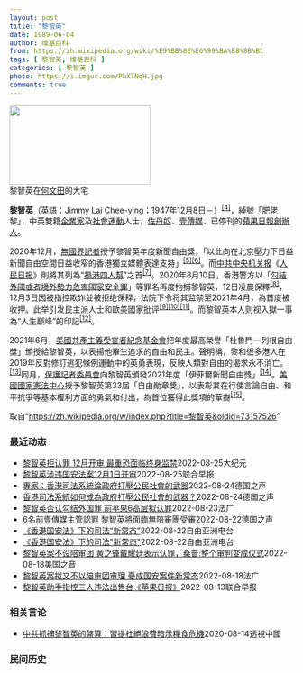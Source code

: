 ```yaml
---
layout: post
title: "黎智英"
date: 1989-06-04
author: 维基百科
from: https://zh.wikipedia.org/wiki/%E9%BB%8E%E6%99%BA%E8%8B%B1
tags: [ 黎智英, 维基百科 ]
categories: [ 黎智英 ]
photo: https://i.imgur.com/PhXTNqH.jpg
comments: true
---
```

<div class="mw-parser-output"><div id="noteTA-97071178" class="noteTA"><div class="noteTA-group"><div data-noteta-group-source="module" data-noteta-group="IT"></div></div><div class="noteTA-local"><div data-noteta-code="zh:巧克力; zh-tw:巧克力; zh-hk:朱古力; zh-cn:巧克力;"></div><div data-noteta-code="zh-tw:黑道; zh-hk:黑社會; zh-cn:黑社会;"></div><div data-noteta-code="zh-tw:飯店; zh-hk:酒店; zh-cn:饭店;"></div><div data-noteta-code="zh-tw:伍佛維茲; zh-hk:沃夫維茲 ;zh-cn:沃尔福威茨;"></div></div></div>

<div class="thumb tright"><div class="thumbinner" style="width:252px;"><a href="/wiki/File:Jimmy_Lai_Chee-ying_home_in_Ho_Man_Tin_20200418.png" class="image"><img alt="" src="//upload.wikimedia.org/wikipedia/commons/thumb/9/9f/Jimmy_Lai_Chee-ying_home_in_Ho_Man_Tin_20200418.png/250px-Jimmy_Lai_Chee-ying_home_in_Ho_Man_Tin_20200418.png" decoding="async" width="250" height="140" class="thumbimage" srcset="//upload.wikimedia.org/wikipedia/commons/thumb/9/9f/Jimmy_Lai_Chee-ying_home_in_Ho_Man_Tin_20200418.png/375px-Jimmy_Lai_Chee-ying_home_in_Ho_Man_Tin_20200418.png 1.5x, //upload.wikimedia.org/wikipedia/commons/thumb/9/9f/Jimmy_Lai_Chee-ying_home_in_Ho_Man_Tin_20200418.png/500px-Jimmy_Lai_Chee-ying_home_in_Ho_Man_Tin_20200418.png 2x" data-file-width="861" data-file-height="481"></a>  <div class="thumbcaption"><div class="magnify"><a href="/wiki/File:Jimmy_Lai_Chee-ying_home_in_Ho_Man_Tin_20200418.png" class="internal" title="放大"></a></div>黎智英在<a href="/wiki/%E4%BD%95%E6%96%87%E7%94%B0" title="何文田">何文田</a>的大宅</div></div></div>
<p><b>黎智英</b>（英語：<span lang="en">Jimmy Lai Chee-ying</span>；1947年12月8日<span class="useeditintro" title="Template:BLP editintro">－</span>）<sup id="cite_ref-7" class="reference"><a href="#cite_note-7">[4]</a></sup>，綽號「肥佬黎」，中英雙籍<a href="/wiki/%E4%BC%81%E4%B8%9A%E5%AE%B6" title="企业家">企業家</a>及<a href="/wiki/%E7%A4%BE%E6%9C%83%E9%81%8B%E5%8B%95" title="社會運動">社會運動</a>人士，<a href="/wiki/%E4%BD%90%E4%B8%B9%E5%A5%B4" title="佐丹奴">佐丹奴</a>、<a href="/wiki/%E5%A3%B9%E5%82%B3%E5%AA%92" title="壹傳媒">壹傳媒</a>、已停刊的<a href="/wiki/%E8%98%8B%E6%9E%9C%E6%97%A5%E5%A0%B1_(%E9%A6%99%E6%B8%AF)" title="蘋果日報 (香港)">蘋果日報</a><a href="/wiki/%E5%89%B5%E8%BE%A6%E4%BA%BA" class="mw-redirect" title="創辦人">創辦人</a>。
</p><p>2020年12月，<a href="/wiki/%E7%84%A1%E5%9C%8B%E7%95%8C%E8%A8%98%E8%80%85" class="mw-redirect" title="無國界記者">無國界記者</a>授予黎智英年度新聞自由獎，「以此向在北京壓力下日益新聞自由空間日益收窄的香港獨立媒體表達支持」<sup id="cite_ref-8" class="reference"><a href="#cite_note-8">[5]</a></sup><sup id="cite_ref-9" class="reference"><a href="#cite_note-9">[6]</a></sup>。而<a href="/wiki/%E4%B8%AD%E5%85%B1%E4%B8%AD%E5%A4%AE%E6%9C%BA%E5%85%B3%E6%8A%A5" title="中共中央机关报">中共中央机关报</a>《<a href="/wiki/%E4%BA%BA%E6%B0%91%E6%97%A5%E6%8A%A5" title="人民日报">人民日报</a>》則將其列為“<a href="/wiki/%E7%A5%B8%E6%B8%AF%E5%9B%9B%E4%BA%BA%E5%B8%AE" title="祸港四人帮">禍港四人幫</a>”之首<sup id="cite_ref-王平2019_10-0" class="reference"><a href="#cite_note-王平2019-10">[7]</a></sup>。2020年8月10日，香港警方以「<a href="/wiki/%E4%B8%AD%E8%8F%AF%E4%BA%BA%E6%B0%91%E5%85%B1%E5%92%8C%E5%9C%8B%E9%A6%99%E6%B8%AF%E7%89%B9%E5%88%A5%E8%A1%8C%E6%94%BF%E5%8D%80%E7%B6%AD%E8%AD%B7%E5%9C%8B%E5%AE%B6%E5%AE%89%E5%85%A8%E6%B3%95" title="中華人民共和國香港特別行政區維護國家安全法">勾結外國或者境外勢力危害國家安全罪</a>」等罪名再度拘捕黎智英，12日凌晨保釋<sup id="cite_ref-auto_11-0" class="reference"><a href="#cite_note-auto-11">[8]</a></sup>，12月3日因被指控欺诈並被拒绝保释，法院下令将其监禁至2021年4月，為首度被收押。此举引发民主派人士和歐美國家批评<sup id="cite_ref-12" class="reference"><a href="#cite_note-12">[9]</a></sup><sup id="cite_ref-13" class="reference"><a href="#cite_note-13">[10]</a></sup><sup id="cite_ref-over100_14-0" class="reference"><a href="#cite_note-over100-14">[11]</a></sup>。而黎智英本人则视入獄一事為“人生巔峰”的印記<sup id="cite_ref-15" class="reference"><a href="#cite_note-15">[12]</a></sup>。
</p><p>2021年6月，<a href="/wiki/%E5%85%B1%E7%94%A2%E4%B8%BB%E7%BE%A9%E5%8F%97%E9%9B%A3%E8%80%85%E7%B4%80%E5%BF%B5%E5%9F%BA%E9%87%91%E6%9C%83" title="共產主義受難者紀念基金會">美國共產主義受害者紀念基金會</a>把年度最高榮譽「杜魯門—列根自由獎」頒授給黎智英，以表揚他畢生追求的自由和民主。聲明稱，黎和很多港人在2019年反對修訂逃犯條例運動中的英勇表現，反映人類對自由的渴求永不消亡。<sup id="cite_ref-16" class="reference"><a href="#cite_note-16">[13]</a></sup>同月，<a href="/wiki/%E4%BF%9D%E8%AD%B7%E8%A8%98%E8%80%85%E5%A7%94%E5%93%A1%E6%9C%83" title="保護記者委員會">保護記者委員會</a>向黎智英頒發2021年度「伊菲爾新聞自由獎」<sup id="cite_ref-17" class="reference"><a href="#cite_note-17">[14]</a></sup>。<a href="/wiki/%E5%9C%8B%E5%AE%B6%E6%86%B2%E6%B3%95%E4%B8%AD%E5%BF%83" title="國家憲法中心">美國國家憲法中心</a>授予黎智英第33屆「自由勛章獎」，以表彰其在行使言論自由、和平抗爭等基本權利方面的勇氣和付出，為首位獲得此獎項的華裔<sup id="cite_ref-18" class="reference"><a href="#cite_note-18">[15]</a></sup>。
</p>
</div><noscript><img src="//zh.wikipedia.org/wiki/Special:CentralAutoLogin/start?type=1x1" alt="" title="" width="1" height="1" style="border: none; position: absolute;"></noscript>
<div class="printfooter">取自“<a dir="ltr" href="https://zh.wikipedia.org/w/index.php?title=黎智英&amp;oldid=73157526">https://zh.wikipedia.org/w/index.php?title=黎智英&amp;oldid=73157526</a>”</div><div id="recent-news"><h3>最近动态</h3><ul><li><a href="https://nodebe4.github.io/waimei/2022-08-25/%E9%BB%8E%E6%99%BA%E8%8B%B1%E6%8B%92%E8%AE%A4%E7%BD%AA-12%E6%9C%88%E5%BC%80%E5%AE%A1-%E6%9C%80%E9%87%8D%E6%81%90%E9%9D%A2%E4%B8%B4%E7%BB%88%E8%BA%AB%E7%9B%91%E7%A6%81" title="黎智英拒认罪 12月开审 最重恐面临终身监禁—— 【大纪元2022年08月26日讯】（香港大纪元记者理尔、张瑛瑜综合报导）壹传媒创办人黎智英、《苹果日报》6名高层及《苹果日报》相关的3间公司，被...">黎智英拒认罪 12月开审 最重恐面临终身监禁</a><time>2022-08-25</time><a class="tag">大纪元</a></li>
<li><a href="https://nodebe4.github.io/waimei/2022-08-25/%E9%BB%8E%E6%99%BA%E8%8B%B1%E6%B6%89%E8%BF%9D%E5%9B%BD%E5%AE%89%E6%B3%95%E6%A1%8812%E6%9C%881%E6%97%A5%E5%BC%80%E5%AE%A1" title="黎智英涉违国安法案12月1日开审—— 香港壹传媒创办人黎智英和香港《苹果日报》相关的三家公司，涉违反《香港国安法》的案件订于12月1日开审，为期30天。 综合香港《明报》《星岛日报》报道，根据香...">黎智英涉违国安法案12月1日开审</a><time>2022-08-25</time><a class="tag">联合早报</a></li>
<li><a href="https://nodebe4.github.io/waimei/2022-08-24/%E5%B0%88%E5%AE%B6-%E9%A6%99%E6%B8%AF%E5%8F%B8%E6%B3%95%E7%B3%BB%E7%B5%B1%E6%B7%AA%E6%94%BF%E5%BA%9C%E6%89%93%E5%A3%93%E5%85%AC%E6%B0%91%E7%A4%BE%E6%9C%83%E7%9A%84%E6%AD%A6%E5%99%A8" title="專家：香港司法系統淪政府打壓公民社會的武器—— William Yang2022-08-25T00:59:12.389Z 香港蘋果日報創辦人黎智英面臨與外國勢力勾結和發布煽動性出版物的指控。 （...">專家：香港司法系統淪政府打壓公民社會的武器</a><time>2022-08-24</time><a class="tag">德国之声</a></li>
<li><a href="https://nodebe4.github.io/waimei/2022-08-24/%E9%A6%99%E6%B8%AF%E5%8F%B8%E6%B3%95%E7%B3%BB%E7%B5%B1%E5%A6%82%E4%BD%95%E6%88%90%E7%82%BA%E6%94%BF%E5%BA%9C%E6%89%93%E5%A3%93%E5%85%AC%E6%B0%91%E7%A4%BE%E6%9C%83%E7%9A%84%E6%AD%A6%E5%99%A8" title="香港司法系統如何成為政府打壓公民社會的武器？—— William Yang2022-08-25T00:59:12.389Z 香港蘋果日報創辦人黎智英面臨與外國勢力勾結和發布煽動性出版物的指控。 ...">香港司法系統如何成為政府打壓公民社會的武器？</a><time>2022-08-24</time><a class="tag">德国之声</a></li>
<li><a href="https://nodebe4.github.io/waimei/2022-08-23/%E9%BB%8E%E6%99%BA%E8%8B%B1%E5%90%A6%E8%AE%A4%E5%8B%BE%E7%BB%93%E5%A4%96%E5%9B%BD%E7%BD%AA-%E5%89%8D%E8%8B%B9%E6%9E%9C6%E9%AB%98%E5%B1%82%E6%8B%9F%E8%AE%A4%E7%BD%AA" title="黎智英否认勾结外国罪 前苹果6高层拟认罪—— 23/08/2022 - 10:27 被控串谋勾结外国势力罪和煽动罪的壹传媒创办人黎智英与集团旗下三间公司表明，否认控罪，将尽快排期由三名国安法指定...">黎智英否认勾结外国罪 前苹果6高层拟认罪</a><time>2022-08-23</time><a class="tag">法广</a></li>
<li><a href="https://nodebe4.github.io/waimei/2022-08-22/6%E5%90%8D%E5%89%8D%E5%A3%B9%E5%82%B3%E5%AA%92%E4%B8%BB%E7%AE%A1%E8%AA%8D%E7%BD%AA-%E9%BB%8E%E6%99%BA%E8%8B%B1%E5%B0%87%E9%9D%A2%E8%87%A8%E7%84%A1%E9%99%AA%E5%AF%A9%E5%9C%98%E5%8F%97%E5%AF%A9" title="6名前壹傳媒主管認罪 黎智英將面臨無陪審團受審—— 2022-08-23T01:50:59.546Z 目前已經在香港獄中服刑的黎智英，將會面臨沒有陪審團參與的國安法案件審理 （德國之聲中文網）香...">6名前壹傳媒主管認罪 黎智英將面臨無陪審團受審</a><time>2022-08-22</time><a class="tag">德国之声</a></li>
<li><a href="https://nodebe4.github.io/waimei/2022-08-22/%E9%A6%99%E6%B8%AF%E5%9B%BD%E5%AE%89%E6%B3%95-%E4%B8%8B%E7%9A%84%E5%8F%B8%E6%B3%95-%E6%96%B0%E5%B8%B8%E6%80%81" title="《香港国安法》下的司法“新常态”—— 香港国安法》实施超过两年，至今已有近200人被捕，其中三宗广受关注的案件近日都有新发展，包括香港传媒大亨黎智英、47名民主派人士，以及政治组织“光城者”的案...">《香港国安法》下的司法“新常态”</a><time>2022-08-22</time><a class="tag">自由亚洲电台</a></li>
<li><a href="https://nodebe4.github.io/waimei/2022-08-22/%E9%A6%99%E6%B8%AF%E5%9B%BD%E5%AE%89%E6%B3%95-%E4%B8%8B%E7%9A%84%E5%8F%B8%E6%B3%95-%E6%96%B0%E5%B8%B8%E6%80%81" title="《香港国安法》下的司法”新常态”—— 香港国安法》实施超过两年，至今已有近200人被捕，其中三宗广受关注的案件近日都有新发展，包括香港传媒大亨黎智英、47名民主派人士，以及政治组织“光城者”的案...">《香港国安法》下的司法"新常态"</a><time>2022-08-22</time><a class="tag">自由亚洲电台</a></li>
<li><a href="https://nodebe4.github.io/waimei/2022-08-18/%E9%BB%8E%E6%99%BA%E8%8B%B1%E6%A1%88%E4%B8%8D%E8%AE%BE%E9%99%AA%E5%AE%A1%E5%9B%A2-%E9%BB%84%E4%B9%8B%E9%94%8B%E6%88%B4%E8%80%80%E5%BB%B7%E8%A1%A8%E7%A4%BA%E8%AE%A4%E7%BD%AA-%E6%A1%91%E6%99%AE-%E6%95%B4%E4%B8%AA%E5%AE%A1%E5%88%A4%E5%8F%98%E6%88%90%E4%BB%AA%E5%BC%8F" title="黎智英案不设陪审团 黄之锋戴耀廷表示认罪，桑普:整个审判变成仪式—— Thu, 18 Aug 2022 14:12:20 GMT 资料照：香港壹传媒创办人黎智英被控涉嫌违反港版国安法被警方逮捕。...">黎智英案不设陪审团 黄之锋戴耀廷表示认罪，桑普:整个审判变成仪式</a><time>2022-08-18</time><a class="tag">美国之音</a></li>
<li><a href="https://nodebe4.github.io/waimei/2022-08-18/%E9%BB%8E%E6%99%BA%E8%8B%B1%E6%A1%88%E6%8B%9F%E5%8F%88%E4%B8%8D%E4%BB%A5%E9%99%AA%E5%AE%A1%E5%9B%A2%E5%AE%A1%E7%90%86-%E6%86%82%E6%88%90%E5%9B%BD%E5%AE%89%E6%A1%88%E4%BB%B6%E6%96%B0%E5%B8%B8%E6%80%81" title="黎智英案拟又不以陪审团审理 憂成国安案件新常态—— 18/08/2022 - 07:57 继涉及47名民主派人士的「35+」立法会初选案将不设陪审团审讯之后，壹传媒创办人黎智英及三间与现已结业的...">黎智英案拟又不以陪审团审理 憂成国安案件新常态</a><time>2022-08-18</time><a class="tag">法广</a></li>
<li><a href="https://nodebe4.github.io/waimei/2022-08-13/%E9%BB%8E%E6%99%BA%E8%8B%B1%E5%8A%A9%E6%89%8B%E6%8C%87%E6%8E%A7%E4%B8%89%E4%BA%BA%E8%BF%9D%E6%B3%95%E5%87%BA%E5%94%AE%E5%8F%B0-%E8%8B%B9%E6%9E%9C%E6%97%A5%E6%8A%A5" title="黎智英助手指控三人违法出售台《苹果日报》—— 香港壹传媒主要股东、也是创办人黎智英的助手马克·西蒙（Mark Simon）向台湾士林地方检察署告发，指控台湾《苹果日报》代表人叶一坚，以及另外两名...">黎智英助手指控三人违法出售台《苹果日报》</a><time>2022-08-13</time><a class="tag">联合早报</a></li>
</ul></div><div id="open-opinion"><h3>相关言论</h3><ul><li><a href="https://nodebe4.github.io/opinion/2020-08-14/%E4%B8%AD%E5%85%B1%E6%8A%93%E6%8D%95%E9%BB%8E%E6%99%BA%E8%8B%B1%E7%9A%84%E7%9B%A4%E7%AE%97-%E7%BF%92%E6%8F%90%E6%9D%9C%E7%B5%95%E6%B5%AA%E8%B2%BB%E6%9A%97%E7%A4%BA%E7%B3%A7%E9%A3%9F%E5%8D%B1%E6%A9%9F/" title="透視中國">中共抓捕黎智英的盤算；習提杜絕浪費暗示糧食危機</a><time>2020-08-14</time><a class="tag">透視中國</a></li>
</ul></div><div id="mjls-record"><h3>民间历史</h3><ul></ul></div>